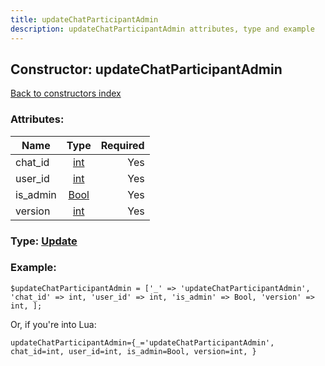 ```yaml
---
title: updateChatParticipantAdmin
description: updateChatParticipantAdmin attributes, type and example
---
```

## Constructor: updateChatParticipantAdmin  
[Back to constructors index](index.md)



### Attributes:

| Name     |    Type       | Required |
|----------|:-------------:|---------:|
|chat\_id|[int](../types/int.md) | Yes|
|user\_id|[int](../types/int.md) | Yes|
|is\_admin|[Bool](../types/Bool.md) | Yes|
|version|[int](../types/int.md) | Yes|



### Type: [Update](../types/Update.md)


### Example:

```
$updateChatParticipantAdmin = ['_' => 'updateChatParticipantAdmin', 'chat_id' => int, 'user_id' => int, 'is_admin' => Bool, 'version' => int, ];
```  

Or, if you're into Lua:  


```
updateChatParticipantAdmin={_='updateChatParticipantAdmin', chat_id=int, user_id=int, is_admin=Bool, version=int, }

```


